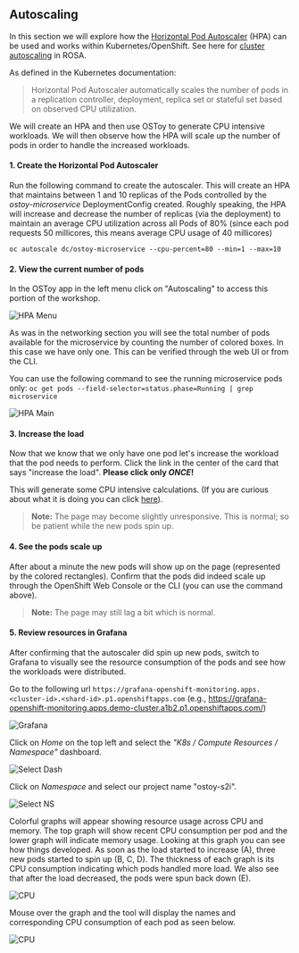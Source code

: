 ## Autoscaling

In this section we will explore how the [Horizontal Pod Autoscaler](https://kubernetes.io/docs/tasks/run-application/horizontal-pod-autoscale/) (HPA) can be used and works within Kubernetes/OpenShift. See here for [cluster autoscaling](/rosa/8-autoscaling) in ROSA.

As defined in the Kubernetes documentation:
> Horizontal Pod Autoscaler automatically scales the number of pods in a replication controller, deployment, replica set or stateful set based on observed CPU utilization.

We will create an HPA and then use OSToy to generate CPU intensive workloads.  We will then observe how the HPA will scale up the number of pods in order to handle the increased workloads.  

#### 1. Create the Horizontal Pod Autoscaler

Run the following command to create the autoscaler. This will create an HPA that maintains between 1 and 10 replicas of the Pods controlled by the *ostoy-microservice* DeploymentConfig created. Roughly speaking, the HPA will increase and decrease the number of replicas (via the deployment) to maintain an average CPU utilization across all Pods of 80% (since each pod requests 50 millicores, this means average CPU usage of 40 millicores)

`oc autoscale dc/ostoy-microservice --cpu-percent=80 --min=1 --max=10`

#### 2. View the current number of pods

In the OSToy app in the left menu click on "Autoscaling" to access this portion of the workshop.  

![HPA Menu](images/12-hpa-menu.png)

As was in the networking section you will see the total number of pods available for the microservice by counting the number of colored boxes.  In this case we have only one.  This can be verified through the web UI or from the CLI.

You can use the following command to see the running microservice pods only:
`oc get pods --field-selector=status.phase=Running | grep microservice`

![HPA Main](images/12-hpa-mainpage.png)

#### 3. Increase the load

Now that we know that we only have one pod let's increase the workload that the pod needs to perform. Click the link in the center of the card that says "increase the load".  **Please click only *ONCE*!**

This will generate some CPU intensive calculations.  (If you are curious about what it is doing you can click [here](https://github.com/openshift-cs/ostoy/blob/master/microservice/app.js#L32)).

> **Note:** The page may become slightly unresponsive.  This is normal; so be patient while the new pods spin up.

#### 4. See the pods scale up

After about a minute the new pods will show up on the page (represented by the colored rectangles). Confirm that the pods did indeed scale up through the OpenShift Web Console or the CLI (you can use the command above).

> **Note:** The page may still lag a bit which is normal.

#### 5. Review resources in Grafana

After confirming that the autoscaler did spin up new pods, switch to Grafana to visually see the resource consumption of the pods and see how the workloads were distributed.

Go to the following url `https://grafana-openshift-monitoring.apps.<cluster-id>.<shard-id>.p1.openshiftapps.com`  (e.g., https://grafana-openshift-monitoring.apps.demo-cluster.a1b2.p1.openshiftapps.com/)

![Grafana](images/12-grafana-home.png)

Click on *Home* on the top left and select the *"K8s / Compute Resources / Namespace"* dashboard.

![Select Dash](images/12-grafana-dash.png)

Click on *Namespace* and select our project name "ostoy-s2i".

![Select NS](images/12-grafana-ns.png)

Colorful graphs will appear showing resource usage across CPU and memory.  The top graph will show recent CPU consumption per pod and the lower graph will indicate memory usage.  Looking at this graph you can see how things developed. As soon as the load started to increase (A), three new pods started to spin up (B, C, D). The thickness of each graph is its CPU consumption indicating which pods handled more load.  We also see that after the load decreased, the pods were spun back down (E).

![CPU](images/12-grafana-cpu.png)

Mouse over the graph and the tool will display the names and corresponding CPU consumption of each pod as seen below.

![CPU](images/12-grafana-metrics.png)

